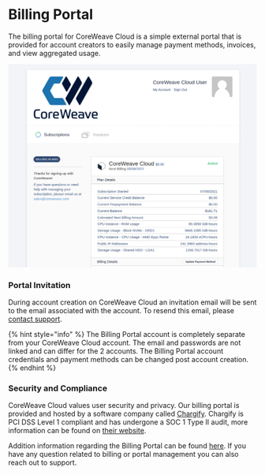 # Billing Portal

The billing portal for CoreWeave Cloud is a simple external portal that is provided for account creators to easily manage payment methods, invoices, and view aggregated usage.

![Billing Portal View](<../../.gitbook/assets/image (95).png>)

### Portal Invitation

During account creation on CoreWeave Cloud an invitation email will be sent to the email associated with the account. To resend this email, please [contact support](https://cloud.coreweave.com/contact).

{% hint style="info" %}
The Billing Portal account is completely separate from your CoreWeave Cloud account. The email and passwords are not linked and can differ for the 2 accounts. The Billing Portal account credentials and payment methods can be changed post account creation.
{% endhint %}

### Security and Compliance

CoreWeave Cloud values user security and privacy. Our billing portal is provided and hosted by a software company called [Chargify](https://www.chargify.com/). Chargify is PCI DSS Level 1 compliant and has undergone a SOC 1 Type II audit, more information can be found on [their website](https://www.chargify.com/security/).

Addition information regarding the Billing Portal can be found [here](https://chargify.zendesk.com/hc/en-us/articles/4407649191195#subscription-overview). If you have any question related to billing or portal management you can also reach out to support.
